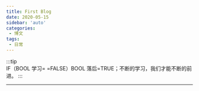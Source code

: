 ```yaml
---
title: First Blog
date: 2020-05-15
sidebar: 'auto'
categories:
 - 博文
tags:
 - 日常
---
```

:::tip   
 IF（BOOL 学习= =FALSE）BOOL 落后=TRUE；不断的学习，我们才能不断的前进。
:::
<!-- more -->
---

